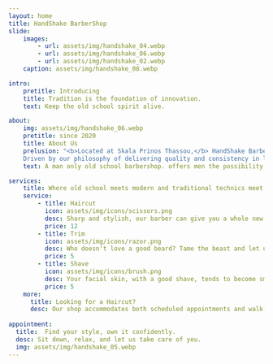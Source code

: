 ```yaml
---
layout: home
title: HandShake BarberShop
slide:
    images:
        - url: assets/img/handshake_04.webp
        - url: assets/img/handshake_06.webp
        - url: assets/img/handshake_02.webp
    caption: assets/img/handshake_08.webp

intro:
    pretitle: Introducing
    title: Tradition is the foundation of innovation.
    text: Keep the old school spirit alive.

about:
    img: assets/img/handshake_06.webp
    pretitle: since 2020
    title: About Us
    prelusion: "<b>Located at Skala Prinos Thassou,</b> HandShake BarberShop is a place where you can get a haircut, shave, or beard trim. 
    Driven by our philosophy of delivering quality and consistency in laid back surrounding to make effortless style, we aim to creat in hair a refreshing take on the past while anticipating the new. We are dedicated to providing the best service to our clients. We are committed to providing a unique experience for each and every client."
    text: A man only old school barbershop. offers men the possibility to have an experience that is not just a classic haircut or a shave, but the old school atmosphere

services:
    title: Where old school meets modern and traditional technics meet the latest trends.
    service:
        - title: Haircut
          icon: assets/img/icons/scissors.png
          desc: Sharp and stylish, our barber can give you a whole new look. Whether bold and futuristic, or minimal and dapper, we have just the slice for you
          price: 12
        - title: Trim
          icon: assets/img/icons/razor.png
          desc: Who doesn't love a good beard? Tame the beast and let us primp your beard to perfection. From simple trims to innovative styles, this one is truly for fellas.
          price: 5
        - title: Shave
          icon: assets/img/icons/brush.png
          desc: Your facial skin, with a good shave, tends to become smoother, cleaner and healthier.All you do is lie back and relax.
          price: 5
    more:
      title: Looking for a Haircut?
      desc: Our shop accommodates both scheduled appointments and walk-in customers.
  
appointment:
  title:  Find your style, own it confidently. 
  desc: Sit down, relax, and let us take care of you.
  img: assets/img/handshake_05.webp
---
```

